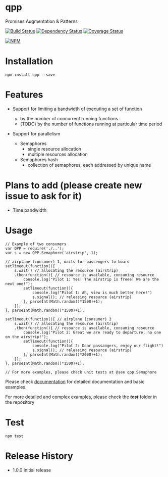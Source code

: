 # qpp

Promises Augmentation &amp; Patterns

[![Build Status](https://travis-ci.org/mprinc/qpp.svg)](https://travis-ci.org/mprinc/qpp)
[![Dependency Status](https://david-dm.org/mprinc/qpp.svg)](https://david-dm.org/mprinc/qpp)
[![Coverage Status](https://img.shields.io/coveralls/mprinc/qpp.svg)](https://coveralls.io/r/mprinc/qpp)


[![NPM](https://nodei.co/npm/qpp.png?downloads=true&stars=true)](https://nodei.co/npm/qpp/)

# Installation
	npm install qpp --save

# Features

* Support for limiting a bandwidth of executing a set of function
	* by the number of concurrent running functions
	* (TODO) by the number of functions running at particular time period

* Support for parallelism
	* Semaphores
		* single resource allocation
		* multiple resources allocation
	* Semaphores hash
		* collection of semaphores, each addressed by unique name

# Plans to add (please create new issue to ask for it)
* Time bandwidth

# Usage

```
// Example of two consumers
var QPP = require('./..');
var s = new QPP.Semaphore('airstrip', 1);

// airplane (consumer) 1, waits for passengers to board
setTimeout(function(){
	s.wait() // allocating the resource (airstrip)
	.then(function(){ // resource is available, consuming resource
		console.log("Pilot 1: Yes! The airstrip is freee! We are the next one!");
		setTimeout(function(){
			console.log("Pilot 1: Ah, view is much better here!")
			s.signal(); // releasing resource (airstrip)
		}, parseInt(Math.random()*1500)+1);
	});
}, parseInt(Math.random()*1500)+1);

setTimeout(function(){ // airplane (consumer) 2
	s.wait() // allocating the resource (airstrip)
	.then(function(){ // resource is available, consuming resource
		console.log("Pilot 2: Great we are ready to departure, no one on the airstrip!");
		setTimeout(function(){
			console.log("Pilot 2: Dear passangers, enjoy our flight!")
			s.signal(); // releasing resource (airstrip)
		}, parseInt(Math.random()*2000)+1);
	});
}, parseInt(Math.random()*1500)+1);

// For more examples, please check unit tests at @see qpp.Semaphore
```

Please check [documentation](http://mprinc.github.io/qpp/ "QPP Documentation") for detailed documentation and basic examples.

For more detailed and complex examples, please check the ***test*** folder in the repository

# Test
	npm test

# Release History
* 1.0.0 Initial release
